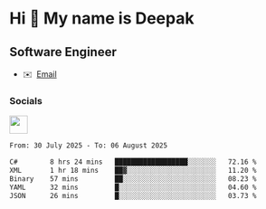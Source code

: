 Hi 👋 My name is Deepak
=======================

Software Engineer
-----------------
* ✉️  [Email](mailto:kumar.neu19@gmail.com)


### Socials

<p align="left"><a href="https://www.linkedin.com/in/deepak94kumar" target="_blank" rel="noreferrer"><img src="https://raw.githubusercontent.com/danielcranney/readme-generator/main/public/icons/socials/linkedin.svg" width="32" height="32" /></a></p>

<!--START_SECTION:waka-->

```txt
From: 30 July 2025 - To: 06 August 2025

C#        8 hrs 24 mins   ██████████████████░░░░░░░   72.16 %
XML       1 hr 18 mins    ██▓░░░░░░░░░░░░░░░░░░░░░░   11.20 %
Binary    57 mins         ██░░░░░░░░░░░░░░░░░░░░░░░   08.23 %
YAML      32 mins         █░░░░░░░░░░░░░░░░░░░░░░░░   04.60 %
JSON      26 mins         █░░░░░░░░░░░░░░░░░░░░░░░░   03.73 %
```

<!--END_SECTION:waka-->
